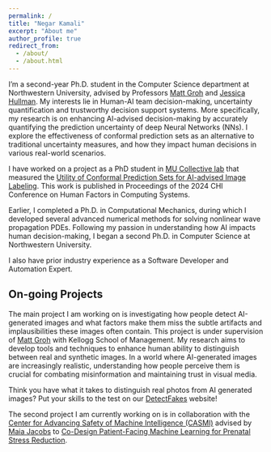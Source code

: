 ```yaml
---
permalink: /
title: "Negar Kamali"
excerpt: "About me"
author_profile: true
redirect_from: 
  - /about/
  - /about.html
---
```

I’m a second-year Ph.D. student in the Computer Science department at Northwestern University, advised by Professors [Matt Groh](https://mattgroh.com/) and [Jessica Hullman](http://users.eecs.northwestern.edu/~jhullman/). My interests lie in Human-AI team decision-making, uncertainty quantification and trustworthy decision support systems. More specifically, my research is on enhancing AI-advised decision-making by accurately quantifying the prediction uncertainty of deep Neural Networks (NNs). I explore the effectiveness of conformal prediction sets as an alternative to traditional uncertainty measures, and how they impact human decisions in various real-world scenarios.

I have worked on a project as a PhD student in [MU Collective lab](https://mucollective.northwestern.edu/) that measured the [Utility of Conformal Prediction Sets for AI-advised Image Labeling](https://mucollective.northwestern.edu/). This work is published in Proceedings of the 2024 CHI Conference on Human Factors in Computing Systems.

Earlier, I completed a Ph.D. in Computational Mechanics, during which I developed several advanced numerical methods for solving nonlinear wave propagation PDEs. Following my passion in understanding how AI impacts human decision-making, I began a second Ph.D. in Computer Science at Northwestern University. 

I also have prior industry experience as a Software Developer and Automation Expert.  


## On-going Projects

The main project I am working on is investigating how people detect AI-generated images and what factors make them miss the subtle artifacts and implausibilities these images often contain. This project is under supervision of [Matt Groh](https://mattgroh.com/) with Kellogg School of Management. My research aims to develop tools and techniques to enhance human ability to distinguish between real and synthetic images. In a world where AI-generated images are increasingly realistic, understanding how people perceive them is crucial for combating misinformation and maintaining trust in visual media. 

Think you have what it takes to distinguish real photos from AI generated images? Put your skills to the test on our [DetectFakes](https://detectfakes.kellogg.northwestern.edu/) website!

The second project I am currently working on is in collaboration with the [Center for Advancing Safety of Machine Intelligence (CASMI)](https://casmi.northwestern.edu/) advised by [Maia Jacobs](https://sites.northwestern.edu/nupath/people/) to [Co-Design Patient-Facing Machine Learning for Prenatal Stress Reduction](https://casmi.northwestern.edu/research/projects/prenatal-stress-reduction.html).





